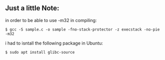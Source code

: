## Just a little Note:

in order to be able to use -m32 in compiling:

    $ gcc -S sample.c -o sample -fno-stack-protector -z execstack -no-pie -m32


i had to isntall the following package in Ubuntu:

    $ sudo apt install glibc-source